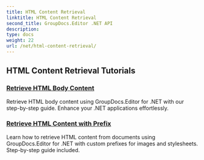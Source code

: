 ```yaml
---
title: HTML Content Retrieval
linktitle: HTML Content Retrieval
second_title: GroupDocs.Editor .NET API
description: 
type: docs
weight: 22
url: /net/html-content-retrieval/
---
```


## HTML Content Retrieval Tutorials
### [Retrieve HTML Body Content](./retrieve-html-body-content/)
Retrieve HTML body content using GroupDocs.Editor for .NET with our step-by-step guide. Enhance your .NET applications effortlessly.
### [Retrieve HTML Content with Prefix](./retrieve-html-content-with-prefix/)
Learn how to retrieve HTML content from documents using GroupDocs.Editor for .NET with custom prefixes for images and stylesheets. Step-by-step guide included.